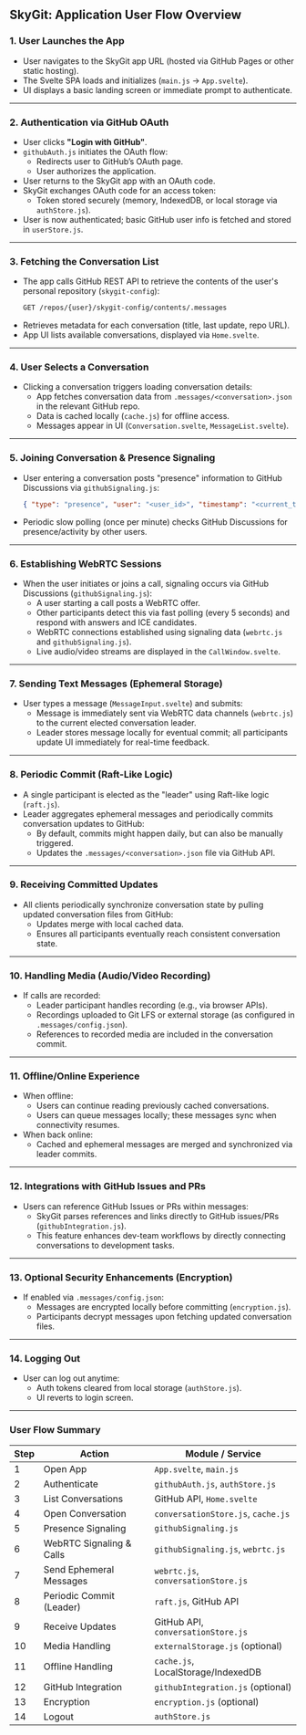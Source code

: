 ## SkyGit: Application User Flow Overview

### **1. User Launches the App**
- User navigates to the SkyGit app URL (hosted via GitHub Pages or other static hosting).
- The Svelte SPA loads and initializes (`main.js` -> `App.svelte`).
- UI displays a basic landing screen or immediate prompt to authenticate.

---

### **2. Authentication via GitHub OAuth**
- User clicks **"Login with GitHub"**.
- `githubAuth.js` initiates the OAuth flow:
  - Redirects user to GitHub’s OAuth page.
  - User authorizes the application.
- User returns to the SkyGit app with an OAuth code.
- SkyGit exchanges OAuth code for an access token:
  - Token stored securely (memory, IndexedDB, or local storage via `authStore.js`).
- User is now authenticated; basic GitHub user info is fetched and stored in `userStore.js`.

---

### **3. Fetching the Conversation List**
- The app calls GitHub REST API to retrieve the contents of the user's personal repository (`skygit-config`):
  ```bash
  GET /repos/{user}/skygit-config/contents/.messages
  ```
- Retrieves metadata for each conversation (title, last update, repo URL).
- App UI lists available conversations, displayed via `Home.svelte`.

---

### **4. User Selects a Conversation**
- Clicking a conversation triggers loading conversation details:
  - App fetches conversation data from `.messages/<conversation>.json` in the relevant GitHub repo.
  - Data is cached locally (`cache.js`) for offline access.
  - Messages appear in UI (`Conversation.svelte`, `MessageList.svelte`).

---

### **5. Joining Conversation & Presence Signaling**
- User entering a conversation posts "presence" information to GitHub Discussions via `githubSignaling.js`:
  ```json
  { "type": "presence", "user": "<user_id>", "timestamp": "<current_timestamp>" }
  ```
- Periodic slow polling (once per minute) checks GitHub Discussions for presence/activity by other users.

---

### **6. Establishing WebRTC Sessions**
- When the user initiates or joins a call, signaling occurs via GitHub Discussions (`githubSignaling.js`):
  - A user starting a call posts a WebRTC offer.
  - Other participants detect this via fast polling (every 5 seconds) and respond with answers and ICE candidates.
  - WebRTC connections established using signaling data (`webrtc.js` and `githubSignaling.js`).
  - Live audio/video streams are displayed in the `CallWindow.svelte`.

---

### **7. Sending Text Messages (Ephemeral Storage)**
- User types a message (`MessageInput.svelte`) and submits:
  - Message is immediately sent via WebRTC data channels (`webrtc.js`) to the current elected conversation leader.
  - Leader stores message locally for eventual commit; all participants update UI immediately for real-time feedback.

---

### **8. Periodic Commit (Raft-Like Logic)**
- A single participant is elected as the "leader" using Raft-like logic (`raft.js`).
- Leader aggregates ephemeral messages and periodically commits conversation updates to GitHub:
  - By default, commits might happen daily, but can also be manually triggered.
  - Updates the `.messages/<conversation>.json` file via GitHub API.

---

### **9. Receiving Committed Updates**
- All clients periodically synchronize conversation state by pulling updated conversation files from GitHub:
  - Updates merge with local cached data.
  - Ensures all participants eventually reach consistent conversation state.

---

### **10. Handling Media (Audio/Video Recording)**
- If calls are recorded:
  - Leader participant handles recording (e.g., via browser APIs).
  - Recordings uploaded to Git LFS or external storage (as configured in `.messages/config.json`).
  - References to recorded media are included in the conversation commit.

---

### **11. Offline/Online Experience**
- When offline:
  - Users can continue reading previously cached conversations.
  - Users can queue messages locally; these messages sync when connectivity resumes.
- When back online:
  - Cached and ephemeral messages are merged and synchronized via leader commits.

---

### **12. Integrations with GitHub Issues and PRs**
- Users can reference GitHub Issues or PRs within messages:
  - SkyGit parses references and links directly to GitHub issues/PRs (`githubIntegration.js`).
  - This feature enhances dev-team workflows by directly connecting conversations to development tasks.

---

### **13. Optional Security Enhancements (Encryption)**
- If enabled via `.messages/config.json`:
  - Messages are encrypted locally before committing (`encryption.js`).
  - Participants decrypt messages upon fetching updated conversation files.

---

### **14. Logging Out**
- User can log out anytime:
  - Auth tokens cleared from local storage (`authStore.js`).
  - UI reverts to login screen.

---

### **User Flow Summary**
| Step | Action                      | Module / Service                     |
|------|-----------------------------|--------------------------------------|
| 1    | Open App                    | `App.svelte`, `main.js`              |
| 2    | Authenticate                | `githubAuth.js`, `authStore.js`      |
| 3    | List Conversations          | GitHub API, `Home.svelte`            |
| 4    | Open Conversation           | `conversationStore.js`, `cache.js`   |
| 5    | Presence Signaling          | `githubSignaling.js`                 |
| 6    | WebRTC Signaling & Calls    | `githubSignaling.js`, `webrtc.js`    |
| 7    | Send Ephemeral Messages     | `webrtc.js`, `conversationStore.js`  |
| 8    | Periodic Commit (Leader)    | `raft.js`, GitHub API                |
| 9    | Receive Updates             | GitHub API, `conversationStore.js`   |
| 10   | Media Handling              | `externalStorage.js` (optional)      |
| 11   | Offline Handling            | `cache.js`, LocalStorage/IndexedDB   |
| 12   | GitHub Integration          | `githubIntegration.js` (optional)    |
| 13   | Encryption                  | `encryption.js` (optional)           |
| 14   | Logout                      | `authStore.js`                       |
